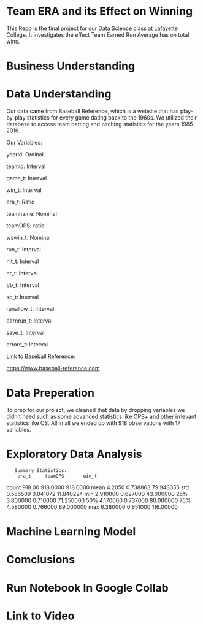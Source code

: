 # Team ERA and its Effect on Winning
This Repo is the final project for our Data Science class at Lafayette College. It investigates the effect Team Earned Run Average has on total wins.

# Business Understanding

# Data Understanding
Our data came from Baseball Reference, which is a website that has play-by-play statistics for every game dating back to the 1960s. We utilized their database to access team batting and pitching statistics for the years 1985-2016.

Our Variables:

yearid: Ordinal

teamid: Interval

game_t: Interval

win_t: Interval

era_t: Ratio

teamname: Nominal

teamOPS: ratio

wswin_t: Nominal

run_t: Interval

hit_t: Interval

hr_t: Interval

bb_t: Interval

so_t: Interval

runallow_t: Interval

earnrun_t: Interval

save_t: Interval

errors_t: Interval

Link to Baseball Reference:

https://www.baseball-reference.com
# Data Preperation
To prep for our project, we cleaned that data by dropping variables we didn't need such as some advanced statistics like OPS+ and other irrlevant statistics like CS. All in all we ended up with 918 observations with 17 variables.

# Exploratory Data Analysis
       Summary Statistics:
	    era_t	  teamOPS	    win_t
count	918.00	918.0000	918.0000
mean	4.2050	0.738863	79.943355
std	0.556509	0.041072	11.840224
min	2.910000	0.627000	43.000000
25%	3.800000	0.710000	71.250000
50%	4.170000	0.737000	80.000000
75%	4.580000	0.766000	89.000000
max	6.380000	0.851000	116.00000

# Machine Learning Model

# Comclusions

# Run Notebook In Google Collab

# Link to Video


